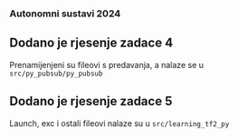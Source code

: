 ### Autonomni sustavi 2024

## Dodano je rjesenje zadace 4

Prenamijenjeni su fileovi s predavanja, a nalaze se u `src/py_pubsub/py_pubsub`

## Dodano je rjesenje zadace 5

Launch, exc i ostali fileovi nalaze su u `src/learning_tf2_py`
